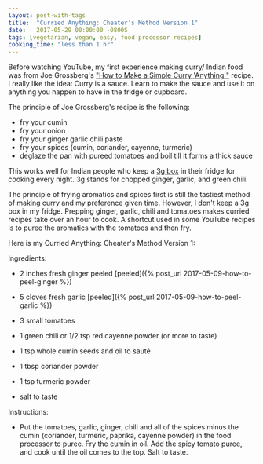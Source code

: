 ```yaml
---
layout: post-with-tags
title:  "Curried Anything: Cheater's Method Version 1"
date:   2017-05-29 00:00:00 -0800S
tags: [vegetarian, vegan, easy, food processor recipes]
cooking_time: "less than 1 hr"
---
```


Before watching YouTube, my first experience making curry/ Indian food was from Joe Grossberg's ["How to Make a Simple Curry 'Anything'"](http://www.joegrossberg.com/archives/002047.html) recipe. I really like the idea: Curry is a sauce. Learn to make the sauce and use it on anything you happen to have in the fridge or cupboard. 

The principle of Joe Grossberg's recipe is the following:

* fry your cumin
* fry your onion
* fry your ginger garlic chili paste
* fry your spices (cumin, coriander, cayenne, turmeric)
* deglaze the pan with pureed tomatoes and boil till it forms a thick sauce

This works well for Indian people who keep a [3g box](http://bhavnaskitchen.com/3gs-ginger-garlic-and-green-chillies/) in their fridge for cooking every night. 3g stands for chopped ginger, garlic, and green chili. 

The principle of frying aromatics and spices first is still the tastiest method of making curry and my preference given time. However, I don't keep a 3g box in my fridge. Prepping ginger, garlic, chili and tomatoes makes curried recipes take over an hour to cook. A shortcut used in some YouTube recipes is to puree the aromatics with the tomatoes and then fry. 

Here is my Curried Anything: Cheater's Method Version 1:

Ingredients:

* 2 inches fresh ginger peeled [peeled]({% post_url 2017-05-09-how-to-peel-ginger %})
* 5 cloves fresh garlic [peeled]({% post_url 2017-05-09-how-to-peel-garlic %})
* 3 small tomatoes
* 1 green chili or 1/2 tsp red cayenne powder (or more to taste)

* 1 tsp whole cumin seeds and oil to sauté

* 1 tbsp coriander powder
* 1 tsp turmeric powder
* salt to taste

Instructions:
* Put the tomatoes, garlic, ginger, chili and all of the spices minus the cumin (coriander, turmeric, paprika, cayenne powder) in the food processor to puree. Fry the cumin in oil. Add the spicy tomato puree, and cook until the oil comes to the top. Salt to taste.





